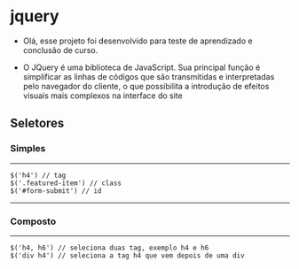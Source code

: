 # jquery

- Olá, esse projeto foi desenvolvido para teste de aprendizado e conclusão de curso.

- O JQuery é uma biblioteca de JavaScript. Sua principal função é simplificar as linhas 
de códigos que são transmitidas e interpretadas pelo navegador do cliente, o que possibilita 
a introdução de efeitos visuais mais complexos na interface do site

## Seletores
### Simples
---- 
    $('h4') // tag 
    $('.featured-item') // class
    $('#form-submit') // id 
----    
### Composto 
----
    $('h4, h6') // seleciona duas tag, exemplo h4 e h6 
    $('div h4') // seleciona a tag h4 que vem depois de uma div
    
#####